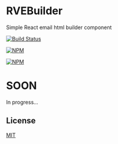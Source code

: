 # RVEBuilder
Simple React email html builder component

[![Build Status](https://api.travis-ci.org/edtoken/rvebuilder.svg?branch=master)](https://travis-ci.org/edtoken/rvebuilder)

[![NPM](https://nodei.co/npm/rvebuilder.png?downloads=true&downloadRank=true&stars=true)](https://nodei.co/npm/rvebuilder/)

[![NPM](https://nodei.co/npm-dl/rvebuilder.png?height=3)](https://nodei.co/npm/rvebuilder/)


# SOON
In progress...

## License
[MIT](https://github.com/edtoken/rvebuilder/blob/master/LICENSE)
